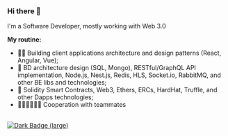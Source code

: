 ### Hi there 👋

I'm a Software Developer, mostly working with Web 3.0

**My routine:** 
- 🥷🏻 Building client applications architecture and design patterns (React, Angular, Vue);
- 🦠 BD architecture design (SQL, Mongo), RESTful/GraphQL API implementation, Node.js, Nest.js, Redis, HLS, Socket.io, RabbitMQ, and other BE libs and technologies;
- 🤔 Solidity Smart Contracts, Web3, Ethers, ERCs, HardHat, Truffle, and other Dapps technologies;
- 👭🧑‍🤝‍🧑👬👫 Cooperation with teammates

<!--
**likezninjaz/likezninjaz** is a ✨ _special_ ✨ repository because its `README.md` (this file) appears on your GitHub profile.

Here are some ideas to get you started:

- 🔭 I’m currently working on ...
- 🌱 I’m currently learning ...
- 👯 I’m looking to collaborate on ...
- 🤔 I’m looking for help with ...
- 💬 Ask me about ...
- 📫 How to reach me: ...
- 😄 Pronouns: ...
- ⚡ Fun fact: ...
-->

<br />

<a href="https://www.codewars.com/users/likezninjaz" target="_blank">
  <img alt="Dark Badge (large)" class="hidden dark:block" src="https://www.codewars.com/users/likezninjaz/badges/large">
</a>
